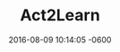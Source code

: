 ---
layout: post
title:  "Act2Learn"
date:   2016-08-09 10:14:05 -0600
cats: Web Design, Web Development, Content Creation, Rebranding, Copywriting
categories: portfolio
thumb-image: /assets/jpg/act2learn-portfolio-thumb.jpg
outline: "<p>While working at Trickster Theatre I was given the job of developing and designing the new Act2Learn.ca (previously the action learning institute). As the only person on the project I was tasked with creating a style guide for the brand (including new logo), transitioning all lesson plans from the old site, building in functionality that would allow users to create new accounts with the goal to eventually charge for the service and designing the new site.</p>
<p>I picked Wordpress for the CMS because I was the most familiar with it at the time and figured I would be able to leverage a lot of its feature on this project. Also it's dashboard is pretty user friendly, which was key for being able to have other add content to the site over time. I also decided to use BootStrap as a framework so I would have a good foundation to design upon and not have to worry about building a custom grid system or anything like that. You can check out the live site to see more at Act2Learn.ca</p>"
musings: "<p>I really got to flex both my design and my development muscles on this project. Me and the wordpress API became good friends by the time Act2Learn launched in 2015. This was also the project that lost my Git and GitHub virginity on. Even though I was the sole person on the project, It was nice to have an on-line repo keeping track of my commits. Being able to create a branch to work on specific functionality and then merge them back to a master was an awesome feature to have as well.</p>
<p>Transitioning content from a website that was built in 2001 also posed an interesting learning experience. I originally was going to try and export some of the lesson plan data from the sites database but it turned out that the old site at one point had a forum built into it. Who ever built the site didn't put any kind of spam protection on it though so the database turned out to be a massive collection of porn ads and all sorts of nonsense. In the end it was faster to build a custom post type for the lesson plans and rebuild them all. </p>"
images:
    -   image_path: "../assets/jpg/posts/act2learn/A2L-HomeLogin-Full.jpg"
        alt: "Act 2 Learn: Full Width Home Page"
        caption: "Act2Learn's homepage was designed to be fun and colorful as well as give a quick overview of the product so that teachers or schools would sing-up to used the site."
    -   image_path: "../assets/jpg/posts/act2learn/A2L-HomeLogout-Crop.jpg"
        alt: "Act 2 Learn: Custom Login Page"
        caption: "Because the site required a membership I had to write some PHP to dynamically change the navigation and homepage links to make it easier to access member content."
    -   image_path: "../assets/jpg/posts/act2learn/A2L-Join-Full.jpg"
        alt: "Act 2 Learn: Full Width Register Page"
        caption: "I overrode the standard wordpress login/registration page with custom registration and login pages. I built a custom plug-in to achieve the requested functionality. The client wanted more information from the user when they signed up for a new account and I wanted more control over the design."
    -   image_path: "../assets/jpg/posts/act2learn/A2L-LessonPlan-Full.jpg"
        alt: "Act 2 Learn: Full Width Lesson Plan Index"
        caption: "Lesson Plans were separated into a hierarchy of categories making it easy for teachers to drill down into the content and find what is available to them."
    -   image_path: "../assets/jpg/posts/act2learn/A2L-ExampleLesson-Full.jpg"
        alt: "Act 2 Learn: Full Width Example Lesson Plan"
        caption: "In the wordpress back-end I created a custom post type for lesson plans making it much easier for the client to add new content in the future without having to fiddle with any code. It also made inputing the 90 plus lesson plans much easier on me."
---